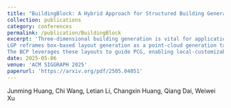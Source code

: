 ```yaml
---
title: "BuildingBlock: A Hybrid Approach for Structured Building Generation"
collection: publications
category: conferences
permalink: /publication/BuildingBlock
excerpt: 'Three-dimensional building generation is vital for applications in gaming, virtual reality, and digital twins, yet current methods face challenges in producing diverse, structured, and hierarchically coherent buildings. We propose a hybrid approach that integrates generative models, procedural content generation (PCG), and large language models (LLMs) to address these limitations. Specifically, our method introduces a two-phase pipeline: the Layout Generation Phase (LGP) and the Building Construction Phase (BCP).
LGP reframes box-based layout generation as a point-cloud generation task, utilizing a newly constructed architectural dataset and a Transformer-based diffusion model to create globally consistent layouts. With LLMs, these layouts are extended into rule-based hierarchical designs, seamlessly incorporating component styles and spatial structures.
The BCP leverages these layouts to guide PCG, enabling local-customizable, high-quality structured building generation. Experimental results demonstrate our method’s effectiveness in generating diverse and hierarchically structured buildings, achieving state-of-the-art results on multiple benchmarks, and paving the way for scalable and intuitive architectural workflows.'
date: 2025-05-06
venue: 'ACM SIGGRAPH 2025'
paperurl: 'https://arxiv.org/pdf/2505.04051'
---
```

Junming Huang, Chi Wang, Letian Li, Changxin Huang, Qiang Dai, Weiwei Xu
